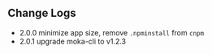 ## Change Logs

- 2.0.0
	minimize app size, remove `.npminstall` from `cnpm`
- 2.0.1
    upgrade moka-cli to v1.2.3
